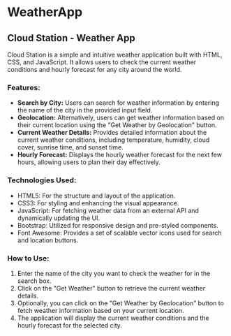 # WeatherApp
<h2>Cloud Station - Weather App</h2>
<p>Cloud Station is a simple and intuitive weather application built with HTML, CSS, and JavaScript. It allows users to check the current weather conditions and hourly forecast for any city around the world.</p>

<h3>Features:</h3>
<ul>
  <li><strong>Search by City:</strong> Users can search for weather information by entering the name of the city in the provided input field.</li>
  <li><strong>Geolocation:</strong> Alternatively, users can get weather information based on their current location using the "Get Weather by Geolocation" button.</li>
  <li><strong>Current Weather Details:</strong> Provides detailed information about the current weather conditions, including temperature, humidity, cloud cover, sunrise time, and sunset time.</li>
  <li><strong>Hourly Forecast:</strong> Displays the hourly weather forecast for the next few hours, allowing users to plan their day effectively.</li>
</ul>

<h3>Technologies Used:</h3>
<ul>
  <li>HTML5: For the structure and layout of the application.</li>
  <li>CSS3: For styling and enhancing the visual appearance.</li>
  <li>JavaScript: For fetching weather data from an external API and dynamically updating the UI.</li>
  <li>Bootstrap: Utilized for responsive design and pre-styled components.</li>
  <li>Font Awesome: Provides a set of scalable vector icons used for search and location buttons.</li>
</ul>

<h3>How to Use:</h3>
<ol>
  <li>Enter the name of the city you want to check the weather for in the search box.</li>
  <li>Click on the "Get Weather" button to retrieve the current weather details.</li>
  <li>Optionally, you can click on the "Get Weather by Geolocation" button to fetch weather information based on your current location.</li>
  <li>The application will display the current weather conditions and the hourly forecast for the selected city.</li>
</ol>
